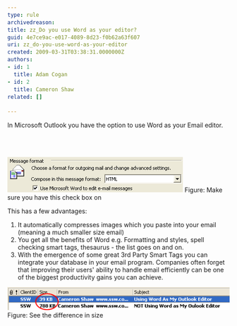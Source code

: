 ```yaml
---
type: rule
archivedreason: 
title: zz_Do you use Word as your editor?
guid: 4e7ce9ac-e017-4089-8d23-f0b62a63f607
uri: zz_do-you-use-word-as-your-editor
created: 2009-03-31T03:38:31.0000000Z
authors:
- id: 1
  title: Adam Cogan
- id: 2
  title: Cameron Shaw
related: []

---
```



​In Microsoft Outlook you have the option to use Word as your Email editor. <br>
<br><excerpt class='endintro'></excerpt><br>
<h2><a name="UseWORDAsEditor"></a></h2>
<img class="ms-rteCustom-ImageArea" alt="Outlook Word As Editor" src="OutlookWordAsEditor.gif" /> <span class="ms-rteCustom-FigureNormal">Figure: Make sure you have this check box on</span> <p>This has a few advantages:</p>
<ol><li>It automatically compresses images which you paste into your email (meaning a much smaller size email) </li>
<li>You get all the benefits of Word e.g. Formatting and styles, spell checking smart tags, thesaurus - the list goes on and on. </li>
<li>With the emergence of some great 3rd Party Smart Tags you can integrate your database in your email program. Companies often forget that improving their users' ability to handle email efficiently can be one of the biggest productivity gains you can achieve. </li></ol>
<img class="ms-rteCustom-ImageArea" alt="Outlook Using Word As My Editor" src="OutlookUsingWordAsMyEditor.gif" /> <span class="ms-rteCustom-FigureNormal">Figure: See the difference in size</span> 


